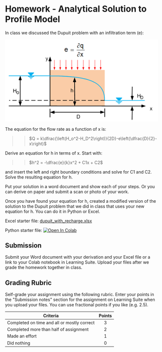 # Homework - Analytical Solution to Profile Model

In class we discussed the Dupuit problem with an infiltration term (e):

![rect_section_e.gif](rect_section_e.gif)

The equation for the flow rate as a function of x is:

>>$Q = k\dfrac{\left(H_o^2-H_D^2\right)}{2D}-e\left(\dfrac{D}{2}-x\right)$

Derive an equation for h in terms of x. Start with:

>>$h^2 = -\dfrac{e}{k}x^2 + C1x + C2$

and insert the left and right boundary conditions and solve for C1 and C2. Solve the resulting equation for h.

Put your solution in a word document and show each of your steps. Or you can derive on paper and submit a scan or photo of your work.

Once you have found your equation for h, created a modified version of the solution to the Dupuit problem that we did in class that uses your new equation for h. You can do it in Python or Excel. 

Excel starter file: [dupuit_with_recharge.xlsx](dupuit_with_recharge.xlsx)

Python starter file: <a href="https://colab.research.google.
com/github/njones61/ce544/blob/main/docs/unit1/07_analytical/dupuit_with_recharge.ipynb" target="_blank"><img 
src="https://colab.
research.google.com/assets/colab-badge.svg" alt="Open In Colab"/></a>

## Submission

Submit your Word document with your derivation and your Excel file or a link to your Colab notebook in Learning Suite. Upload your files after we grade the homework together in class.

## Grading Rubric

Self-grade your assignment using the following rubric. Enter your points in the "Submission notes" section for the assignment on Learning Suite when you upload your files. You can use fractional points if you like (e.g. 2.5).

| Criteria                                    | Points |
|---------------------------------------------|:------:|
| Completed on time and all or mostly correct |   3    |
| Completed more than half of assignment      |   2    |
| Made an effort                              |   1    |
| Did nothing                                 |   0    |